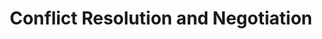 ---
title: Conflict Resolution and Negotiation
number: CAS 404
academic-home: other
course-type: [Supporting]
pre-req: CAS 100
description: Theories and strategies important for conceptualizing, developing, and managing conflict negotiation, mediation, and third-party intervention.
bulletin-link: http://bulletins.psu.edu/undergrad/courses/C/cas/404
pathway-list: [Media for Civic Engagement]
---